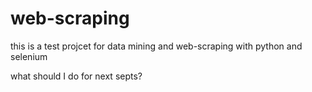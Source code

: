 # web-scraping
this is a test projcet for data mining and web-scraping with python and selenium

what should I do for next septs?
